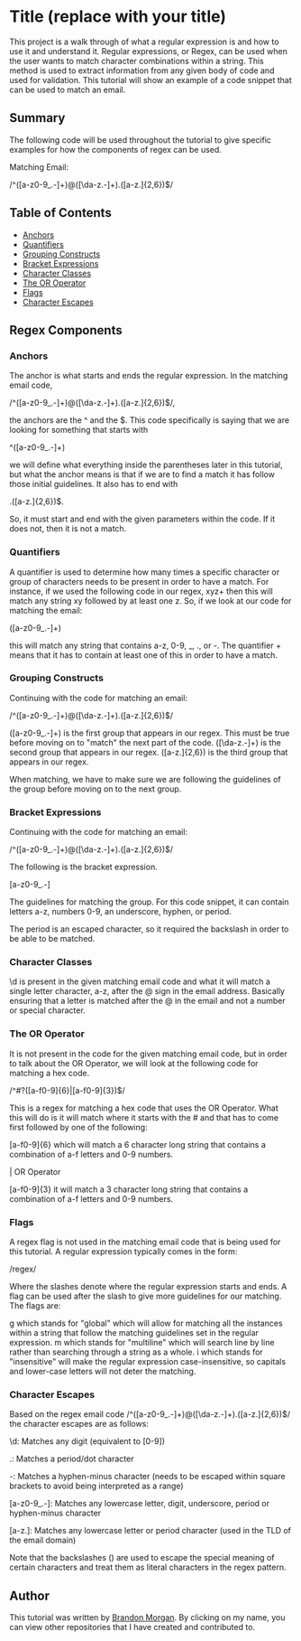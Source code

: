 # Title (replace with your title)

This project is a walk through of what a regular expression is and how to use it and understand it. Regular expressions, or Regex, can be used when the user wants to match character combinations within a string. This method is used to extract information from any given body of code and used for validation. This tutorial will show an example of a code snippet that can be used to match an email.

## Summary

The following code will be used throughout the tutorial to give specific examples for how the components of regex can be used.

Matching Email:

/^([a-z0-9_\.-]+)@([\da-z\.-]+)\.([a-z\.]{2,6})$/

## Table of Contents

- [Anchors](#anchors)
- [Quantifiers](#quantifiers)
- [Grouping Constructs](#grouping-constructs)
- [Bracket Expressions](#bracket-expressions)
- [Character Classes](#character-classes)
- [The OR Operator](#the-or-operator)
- [Flags](#flags)
- [Character Escapes](#character-escapes)

## Regex Components

### Anchors

The anchor is what starts and ends the regular expression. In the matching email code,

/^([a-z0-9_\.-]+)@([\da-z\.-]+)\.([a-z\.]{2,6})$/,

the anchors are the ^ and the $. This code specifically is saying that we are looking for something that starts with

^([a-z0-9_\.-]+)

we will define what everything inside the parentheses later in this tutorial, but what the anchor means is that if we are to find a match it has follow those initial guidelines. It also has to end with

.([a-z\.]{2,6})$.

So, it must start and end with the given parameters within the code. If it does not, then it is not a match.

### Quantifiers

A quantifier is used to determine how many times a specific character or group of characters needs to be present in order to have a match. For instance, if we used the following code in our regex, xyz+ then this will match any string xy followed by at least one z. So, if we look at our code for matching the email:

([a-z0-9_\.-]+)

this will match any string that contains a-z, 0-9, _, ., or -. The quantifier + means that it has to contain at least one of this in order to have a match.

### Grouping Constructs

Continuing with the code for matching an email:

/^([a-z0-9_\.-]+)@([\da-z\.-]+)\.([a-z\.]{2,6})$/

([a-z0-9_\.-]+) is the first group that appears in our regex. This must be true before moving on to "match" the next part of the code. ([\da-z\.-]+) is the second group that appears in our regex. ([a-z\.]{2,6}) is the third group that appears in our regex.

When matching, we have to make sure we are following the guidelines of the group before moving on to the next group.

### Bracket Expressions

Continuing with the code for matching an email:

/^([a-z0-9_\.-]+)@([\da-z\.-]+)\.([a-z\.]{2,6})$/

The following is the bracket expression.

[a-z0-9_\.-]

The guidelines for matching the group. For this code snippet, it can contain letters a-z, numbers 0-9, an underscore, hyphen, or period.

The period is an escaped character, so it required the backslash in order to be able to be matched.

### Character Classes

\d is present in the given matching email code and what it will match a single letter character, a-z, after the @ sign in the email address. Basically ensuring that a letter is matched after the @ in the email and not a number or special character.

### The OR Operator

It is not present in the code for the given matching email code, but in order to talk about the OR Operator, we will look at the following code for matching a hex code.

/^#?([a-f0-9]{6}|[a-f0-9]{3})$/

This is a regex for matching a hex code that uses the OR Operator. What this will do is it will match where it starts with the # and that has to come first followed by one of the following:

[a-f0-9]{6} which will match a 6 character long string that contains a combination of a-f letters and 0-9 numbers.

| OR Operator

[a-f0-9]{3} it will match a 3 character long string that contains a combination of a-f letters and 0-9 numbers.

### Flags

A regex flag is not used in the matching email code that is being used for this tutorial. A regular expression typically comes in the form:

/regex/

Where the slashes denote where the regular expression starts and ends. A flag can be used after the slash to give more guidelines for our matching. The flags are:

g which stands for "global" which will allow for matching all the instances within a string that follow the matching guidelines set in the regular expression.
m which stands for "multiline" which will search line by line rather than searching through a string as a whole.
i which stands for "insensitive" will make the regular expression case-insensitive, so capitals and lower-case letters will not deter the matching.

### Character Escapes

Based on the regex email code /^([a-z0-9_\.-]+)@([\da-z\.-]+)\.([a-z\.]{2,6})$/ the character escapes are as follows:

\d: Matches any digit (equivalent to [0-9])

\.: Matches a period/dot character

\-: Matches a hyphen-minus character (needs to be escaped within square brackets to avoid being interpreted as a range)

[a-z0-9_\.-]: Matches any lowercase letter, digit, underscore, period or hyphen-minus character

[a-z\.]: Matches any lowercase letter or period character (used in the TLD of the email domain)

Note that the backslashes () are used to escape the special meaning of certain characters and treat them as literal characters in the regex pattern.

## Author

This tutorial was written by [Brandon Morgan](https://github.com/brandon6457). By clicking on my name, you can view other repositories that I have created and contributed to.
